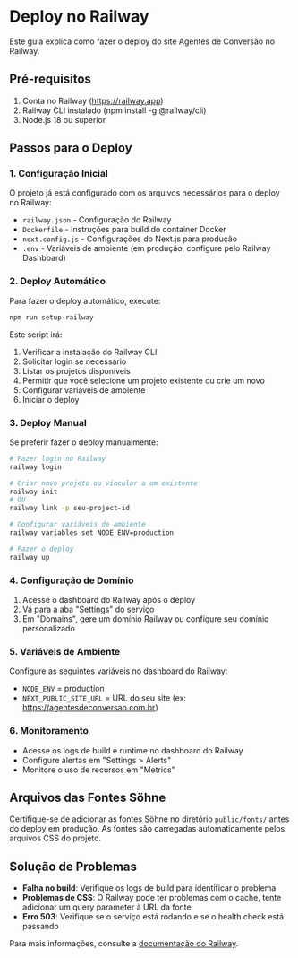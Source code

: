 # Deploy no Railway

Este guia explica como fazer o deploy do site Agentes de Conversão no Railway.

## Pré-requisitos

1. Conta no Railway (https://railway.app)
2. Railway CLI instalado (npm install -g @railway/cli)
3. Node.js 18 ou superior

## Passos para o Deploy

### 1. Configuração Inicial

O projeto já está configurado com os arquivos necessários para o deploy no Railway:

- `railway.json` - Configuração do Railway
- `Dockerfile` - Instruções para build do container Docker
- `next.config.js` - Configurações do Next.js para produção
- `.env` - Variáveis de ambiente (em produção, configure pelo Railway Dashboard)

### 2. Deploy Automático

Para fazer o deploy automático, execute:

```bash
npm run setup-railway
```

Este script irá:
1. Verificar a instalação do Railway CLI
2. Solicitar login se necessário
3. Listar os projetos disponíveis
4. Permitir que você selecione um projeto existente ou crie um novo
5. Configurar variáveis de ambiente
6. Iniciar o deploy

### 3. Deploy Manual

Se preferir fazer o deploy manualmente:

```bash
# Fazer login no Railway
railway login

# Criar novo projeto ou vincular a um existente
railway init
# OU
railway link -p seu-project-id

# Configurar variáveis de ambiente
railway variables set NODE_ENV=production

# Fazer o deploy
railway up
```

### 4. Configuração de Domínio

1. Acesse o dashboard do Railway após o deploy
2. Vá para a aba "Settings" do serviço
3. Em "Domains", gere um domínio Railway ou configure seu domínio personalizado

### 5. Variáveis de Ambiente

Configure as seguintes variáveis no dashboard do Railway:

- `NODE_ENV` = production
- `NEXT_PUBLIC_SITE_URL` = URL do seu site (ex: https://agentesdeconversao.com.br)

### 6. Monitoramento

- Acesse os logs de build e runtime no dashboard do Railway
- Configure alertas em "Settings > Alerts"
- Monitore o uso de recursos em "Metrics"

## Arquivos das Fontes Söhne

Certifique-se de adicionar as fontes Söhne no diretório `public/fonts/` antes do deploy em produção. As fontes são carregadas automaticamente pelos arquivos CSS do projeto.

## Solução de Problemas

- **Falha no build**: Verifique os logs de build para identificar o problema
- **Problemas de CSS**: O Railway pode ter problemas com o cache, tente adicionar um query parameter à URL da fonte
- **Erro 503**: Verifique se o serviço está rodando e se o health check está passando

Para mais informações, consulte a [documentação do Railway](https://docs.railway.app/).